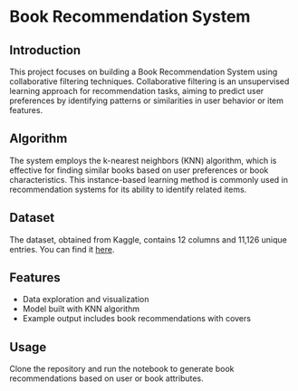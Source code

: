 Book Recommendation System
==========================

Introduction
------------

This project focuses on building a Book Recommendation System using collaborative filtering techniques. Collaborative filtering is an unsupervised learning approach for recommendation tasks, aiming to predict user preferences by identifying patterns or similarities in user behavior or item features.

Algorithm
---------

The system employs the k-nearest neighbors (KNN) algorithm, which is effective for finding similar books based on user preferences or book characteristics. This instance-based learning method is commonly used in recommendation systems for its ability to identify related items.

Dataset
-------

The dataset, obtained from Kaggle, contains 12 columns and 11,126 unique entries. You can find it [here](https://www.kaggle.com/datasets/jealousleopard/goodreadsbooks?resource=download).

Features
--------

-   Data exploration and visualization
-   Model built with KNN algorithm
-   Example output includes book recommendations with covers

Usage
-----

Clone the repository and run the notebook to generate book recommendations based on user or book attributes.
